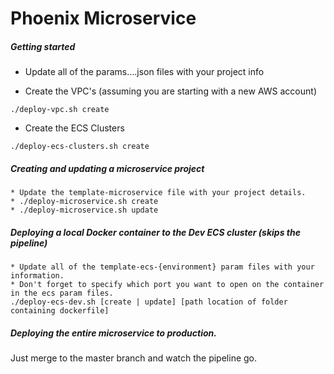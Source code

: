 # Phoenix Microservice

##### Getting started
* Update all of the params....json files with your project info

* Create the VPC's (assuming you are starting with a new AWS account)
```
./deploy-vpc.sh create
```

* Create the ECS Clusters
```
./deploy-ecs-clusters.sh create
```

##### Creating and updating a microservice project
```
* Update the template-microservice file with your project details.
* ./deploy-microservice.sh create
* ./deploy-microservice.sh update
```

##### Deploying a local Docker container to the Dev ECS cluster (skips the pipeline)
```
* Update all of the template-ecs-{environment} param files with your information.
* Don't forget to specify which port you want to open on the container in the ecs param files.
./deploy-ecs-dev.sh [create | update] [path location of folder containing dockerfile]
```

##### Deploying the entire microservice to production.
Just merge to the master branch and watch the pipeline go.

